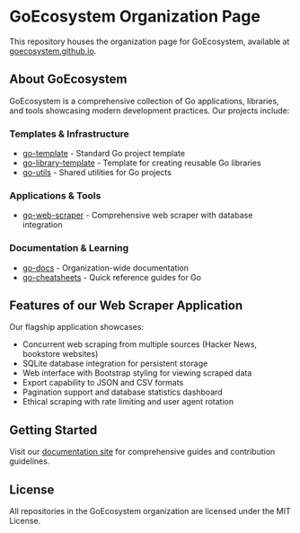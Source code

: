 # GoEcosystem Organization Page

This repository houses the organization page for GoEcosystem, available at [goecosystem.github.io](https://goecosystem.github.io).

## About GoEcosystem

GoEcosystem is a comprehensive collection of Go applications, libraries, and tools showcasing modern development practices. Our projects include:

### Templates & Infrastructure

- [go-template](https://github.com/GoEcosystem/go-template) - Standard Go project template
- [go-library-template](https://github.com/GoEcosystem/go-library-template) - Template for creating reusable Go libraries
- [go-utils](https://github.com/GoEcosystem/go-utils) - Shared utilities for Go projects

### Applications & Tools

- [go-web-scraper](https://github.com/GoEcosystem/go-web-scraper) - Comprehensive web scraper with database integration

### Documentation & Learning

- [go-docs](https://goecosystem.github.io/go-docs/) - Organization-wide documentation
- [go-cheatsheets](https://github.com/GoEcosystem/go-cheatsheets) - Quick reference guides for Go

## Features of our Web Scraper Application

Our flagship application showcases:

- Concurrent web scraping from multiple sources (Hacker News, bookstore websites)
- SQLite database integration for persistent storage
- Web interface with Bootstrap styling for viewing scraped data
- Export capability to JSON and CSV formats
- Pagination support and database statistics dashboard
- Ethical scraping with rate limiting and user agent rotation

## Getting Started

Visit our [documentation site](https://goecosystem.github.io/go-docs/) for comprehensive guides and contribution guidelines.

## License

All repositories in the GoEcosystem organization are licensed under the MIT License.
